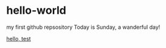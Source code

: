 # hello-world
my first github repsository
Today is Sunday, a wanderful day!

[hello, test](test/README.md)
